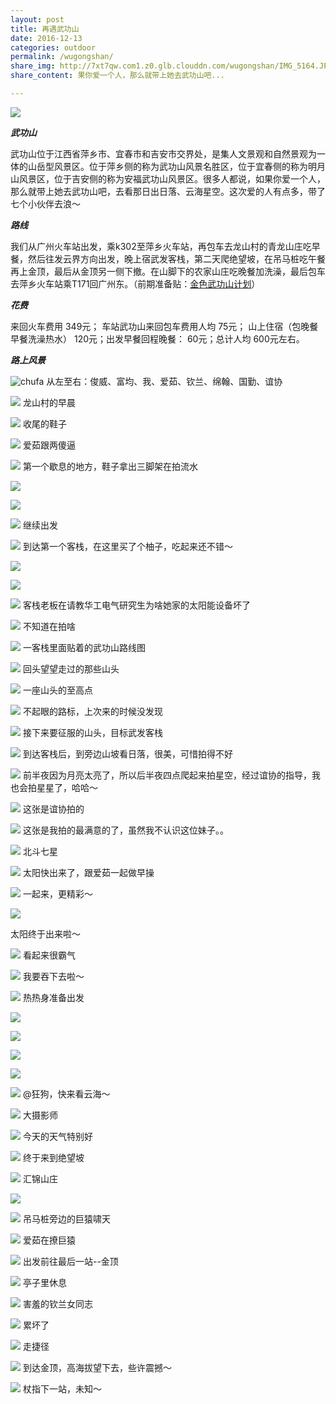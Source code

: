 ```yaml
---
layout: post
title: 再遇武功山
date: 2016-12-13
categories: outdoor
permalink: /wugongshan/
share_img: http://7xt7qw.com1.z0.glb.clouddn.com/wugongshan/IMG_5164.JPG
share_content: 果你爱一个人，那么就带上她去武功山吧...

---
```


![](http://7xt7qw.com1.z0.glb.clouddn.com/wugongshan/IMG_5164.JPG)

***武功山***

武功山位于江西省萍乡市、宜春市和吉安市交界处，是集人文景观和自然景观为一体的山岳型风景区。位于萍乡侧的称为武功山风景名胜区，位于宜春侧的称为明月山风景区，位于吉安侧的称为安福武功山风景区。很多人都说，如果你爱一个人，那么就带上她去武功山吧，去看那日出日落、云海星空。这次爱的人有点多，带了七个小伙伴去浪～

***路线***

我们从广州火车站出发，乘k302至萍乡火车站，再包车去龙山村的青龙山庄吃早餐，然后往发云界方向出发，晚上宿武发客栈，第二天爬绝望坡，在吊马桩吃午餐再上金顶，最后从金顶另一侧下撤。在山脚下的农家山庄吃晚餐加洗澡，最后包车去萍乡火车站乘T171回广州东。（前期准备贴：[金色武功山计划](http://www.qiuxiaokun.com/wugongshan-pre/)）

***花费***

来回火车费用 349元； 车站武功山来回包车费用人均 75元； 山上住宿（包晚餐早餐洗澡热水） 120元；出发早餐回程晚餐： 60元；总计人均 600元左右。

***路上风景***

![chufa](http://7xt7qw.com1.z0.glb.clouddn.com/wugongshan/IMG_2662.JPG)
从左至右：俊威、富均、我、爱茹、钦兰、绵翰、国勤、谊协

![](http://7xt7qw.com1.z0.glb.clouddn.com/wugongshan/IMG_5284.JPG)
龙山村的早晨

![](http://7xt7qw.com1.z0.glb.clouddn.com/wugongshan/IMG_5283.JPG)
收尾的鞋子

![](http://7xt7qw.com1.z0.glb.clouddn.com/wugongshan/IMG_5282.JPG)
爱茹跟两傻逼

![](http://7xt7qw.com1.z0.glb.clouddn.com/wugongshan/IMG_5280.JPG)
第一个歇息的地方，鞋子拿出三脚架在拍流水

![](http://7xt7qw.com1.z0.glb.clouddn.com/wugongshan/IMG_5279.JPG)

![](http://7xt7qw.com1.z0.glb.clouddn.com/wugongshan/IMG_5277.JPG)

![](http://7xt7qw.com1.z0.glb.clouddn.com/wugongshan/IMG_5276.JPG)
继续出发

![](http://7xt7qw.com1.z0.glb.clouddn.com/wugongshan/IMG_5275.JPG)
到达第一个客栈，在这里买了个柚子，吃起来还不错～

![](http://7xt7qw.com1.z0.glb.clouddn.com/wugongshan/IMG_5274.JPG)

![](http://7xt7qw.com1.z0.glb.clouddn.com/wugongshan/IMG_5158.JPG)

![](http://7xt7qw.com1.z0.glb.clouddn.com/wugongshan/IMG_5198.JPG)
客栈老板在请教华工电气研究生为啥她家的太阳能设备坏了

![](http://7xt7qw.com1.z0.glb.clouddn.com/wugongshan/IMG_5153.JPG)
不知道在拍啥

![](http://7xt7qw.com1.z0.glb.clouddn.com/wugongshan/IMG_5270.JPG)
一客栈里面贴着的武功山路线图

![](http://7xt7qw.com1.z0.glb.clouddn.com/wugongshan/IMG_5152.JPG)
回头望望走过的那些山头

![](http://7xt7qw.com1.z0.glb.clouddn.com/wugongshan/IMG_5148.JPG)
一座山头的至高点

![](http://7xt7qw.com1.z0.glb.clouddn.com/wugongshan/IMG_5267.JPG)
不起眼的路标，上次来的时候没发现

![](http://7xt7qw.com1.z0.glb.clouddn.com/wugongshan/IMG_5266.JPG)
接下来要征服的山头，目标武发客栈

![](http://7xt7qw.com1.z0.glb.clouddn.com/wugongshan/IMG_5146.JPG)
到达客栈后，到旁边山坡看日落，很美，可惜拍得不好

![](http://7xt7qw.com1.z0.glb.clouddn.com/wugongshan/IMG_5265.JPG)
前半夜因为月亮太亮了，所以后半夜四点爬起来拍星空，经过谊协的指导，我也会拍星星了，哈哈～

![](http://7xt7qw.com1.z0.glb.clouddn.com/wugongshan/IMG_5230.JPG)
这张是谊协拍的

![](http://7xt7qw.com1.z0.glb.clouddn.com/wugongshan/IMG_5164.JPG)
这张是我拍的最满意的了，虽然我不认识这位妹子。。

![](http://7xt7qw.com1.z0.glb.clouddn.com/wugongshan/IMG_5263.JPG)
北斗七星

![](http://7xt7qw.com1.z0.glb.clouddn.com/wugongshan/IMG_5262.JPG)
太阳快出来了，跟爱茹一起做早操

![](http://7xt7qw.com1.z0.glb.clouddn.com/wugongshan/IMG_5227.JPG)
一起来，更精彩～

![](http://7xt7qw.com1.z0.glb.clouddn.com/wugongshan/IMG_5223.JPG)

太阳终于出来啦～

![](http://7xt7qw.com1.z0.glb.clouddn.com/wugongshan/IMG_5197.JPG)
看起来很霸气

![](http://7xt7qw.com1.z0.glb.clouddn.com/wugongshan/IMG_5228.JPG)
我要吞下去啦～

![](http://7xt7qw.com1.z0.glb.clouddn.com/wugongshan/IMG_5219.JPG)
热热身准备出发

![](http://7xt7qw.com1.z0.glb.clouddn.com/wugongshan/IMG_5260.JPG)

![](http://7xt7qw.com1.z0.glb.clouddn.com/wugongshan/IMG_5257.JPG)

![](http://7xt7qw.com1.z0.glb.clouddn.com/wugongshan/IMG_5252.JPG)

![](http://7xt7qw.com1.z0.glb.clouddn.com/wugongshan/IMG_5193.JPG)

![](http://7xt7qw.com1.z0.glb.clouddn.com/wugongshan/IMG_5247.JPG)
@狂狗，快来看云海～

![](http://7xt7qw.com1.z0.glb.clouddn.com/wugongshan/IMG_5258.JPG)
大摄影师

![](http://7xt7qw.com1.z0.glb.clouddn.com/wugongshan/IMG_5218.JPG)
今天的天气特别好

![](http://7xt7qw.com1.z0.glb.clouddn.com/wugongshan/IMG_5195.JPG)
终于来到绝望坡

![](http://7xt7qw.com1.z0.glb.clouddn.com/wugongshan/IMG_5251.JPG)
汇锦山庄

![](http://7xt7qw.com1.z0.glb.clouddn.com/wugongshan/IMG_5250.JPG)

![](http://7xt7qw.com1.z0.glb.clouddn.com/wugongshan/IMG_5246.JPG)
吊马桩旁边的巨猿啸天

![](http://7xt7qw.com1.z0.glb.clouddn.com/wugongshan/IMG_5209.JPG)
爱茹在撩巨猿

![](http://7xt7qw.com1.z0.glb.clouddn.com/wugongshan/IMG_5208.JPG)
出发前往最后一站--金顶

![](http://7xt7qw.com1.z0.glb.clouddn.com/wugongshan/IMG_5242.JPG)
亭子里休息

![](http://7xt7qw.com1.z0.glb.clouddn.com/wugongshan/IMG_5237.JPG)
害羞的钦兰女同志

![](http://7xt7qw.com1.z0.glb.clouddn.com/wugongshan/IMG_5236.JPG)
累坏了

![](http://7xt7qw.com1.z0.glb.clouddn.com/wugongshan/IMG_5202.JPG)
走捷径

![](http://7xt7qw.com1.z0.glb.clouddn.com/wugongshan/IMG_5188.JPG)
到达金顶，高海拔望下去，些许震撼～

![](http://7xt7qw.com1.z0.glb.clouddn.com/wugongshan/IMG_5177.JPG)
杖指下一站，未知～


